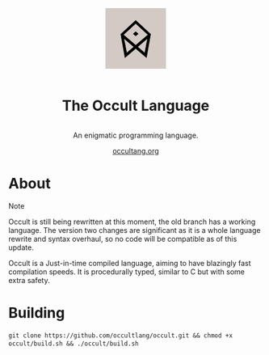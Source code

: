 <div align="center" style="display:grid;place-items:center;">
<p>
    <a href="https://occultlang.org/" target="_blank"><img width="120" src="occult.jpg"></a>
</p>
<h1>The Occult Language</h1>
<p>
An enigmatic programming language.
</p>
<a href="https://occultlang.org/" target="_blank">occultang.org</a>
</div>

# About
> [!NOTE]
> Occult is still being rewritten at this moment, the old branch has a working language. The version two changes are significant as it is a whole language rewrite and syntax overhaul, so no code will be compatible as of this update.

Occult is a Just-in-time compiled language, aiming to have blazingly fast compilation speeds. It is procedurally typed, similar to C but with some extra safety.
# Building
```
git clone https://github.com/occultlang/occult.git && chmod +x occult/build.sh && ./occult/build.sh
```
